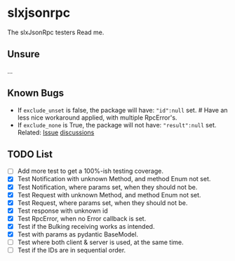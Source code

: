 slxjsonrpc
===============================================================================
The slxJsonRpc testers Read me.


Unsure
-------------------------------------------------------------------------------
  ...

Known Bugs
-------------------------------------------------------------------------------
 * If `exclude_unset` is false, the package will have: `"id":null` set. # Have an less nice workaround applied, with multiple RpcError's.
 * If `exclude_none` is True, the package will not have: `"result":null` set.
   Related: [Issue](https://github.com/pydantic/pydantic/issues/6465) [discussions](https://github.com/pydantic/pydantic/discussions/5461)

TODO List
-------------------------------------------------------------------------------
 * [ ] Add more test to get a 100%-ish testing coverage.
 * [x] Test Notification with unknown Method, and method Enum not set.
 * [x] Test Notification, where params set, when they should not be.
 * [x] Test Request with unknown Method, and method Enum not set.
 * [x] Test Request, where params set, when they should not be.
 * [x] Test response with unknown id
 * [x] Test RpcError, when no Error callback is set.
 * [x] Test if the Bulking receiving works as intended.
 * [x] Test with params as pydantic BaseModel.
 * [ ] Test where both client & server is used, at the same time.
 * [ ] Test if the IDs are in sequential order.
